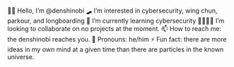 🥷🏿 Hello, I’m @denshinobi
🛹 I’m interested in cybersecurity, wing chun, parkour, and longboarding
🔐 I’m currently learning cybersecurity
🫱🏿‍🫲🏽 I’m looking to collaborate on no projects at the moment.
📫 How to reach me: the denshinobi reaches you.
🎩 Pronouns: he/him
⚡ Fun fact: there are more ideas in my own mind at a given time than there are particles in the known universe.
